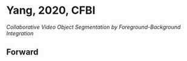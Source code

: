 # Yang, 2020, CFBI

*Collaborative Video Object Segmentation by Foreground-Background Integration*

## Forward